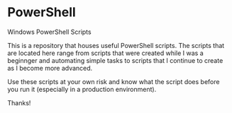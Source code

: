# PowerShell
Windows PowerShell Scripts

This is a repository that houses useful PowerShell scripts. The scripts that are located here range from 
scripts that were created while I was a beginnger and automating simple tasks to scripts that I continue to 
create as I become more advanced. 

Use these scripts at your own risk and know what the script does before you run it (especially in a production
environment).

Thanks!